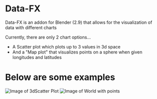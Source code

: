 # Data-FX
Data-FX is an addon for Blender (2.9) that allows for the visualization of data with different charts

Currently, there are only 2 chart options...

- A Scatter plot which plots up to 3 values in 3d space
- And a "Map plot" that visualizes points on a sphere when given longitudes and latitudes

# Below are some examples
![Image of 3dScatter Plot](https://www.landonferguson.com/images/scatter_plot2.png)
![Image of World with points](https://www.landonferguson.com/images/earth.png)
